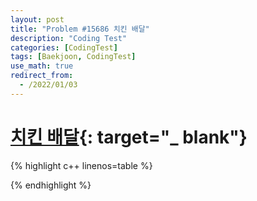 ```yaml
---
layout: post
title: "Problem #15686 치킨 배달"
description: "Coding Test"
categories: [CodingTest]
tags: [Baekjoon, CodingTest]
use_math: true
redirect_from:
  - /2022/01/03
---
```


# [치킨 배달](https://www.acmicpc.net/problem/15686){: target="_ blank"}

{% highlight c++ linenos=table %} 

{% endhighlight %}
